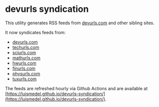 # devurls syndication

This utility generates RSS feeds from [devurls.com](https://devurls.com) and other sibling sites.

It now syndicates feeds from:

- [devurls.com](https://devurls.com/)
- [techurls.com](https://techurls.com/)
- [sciurls.com](https://sciurls.com/)
- [mathurls.com](https://mathurls.com/)
- [hwurls.com](https://hwurls.com/)
- [finurls.com](https://finurls.com/)
- [physurls.com](https://physurls.com/)
- [tuxurls.com](https://tuxurls.com/)

The feeds are refreshed hourly via Github Actions and are available at [https://luismedel.github.io/devurls-syndication/](https://luismedel.github.io/devurls-syndication/).
